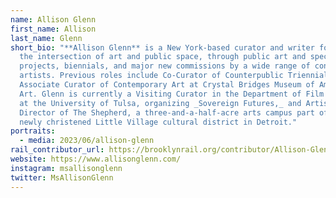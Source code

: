 ```yaml
---
name: Allison Glenn
first_name: Allison
last_name: Glenn
short_bio: "**Allison Glenn** is a New York-based curator and writer focusing on
  the intersection of art and public space, through public art and special
  projects, biennials, and major new commissions by a wide range of contemporary
  artists. Previous roles include Co-Curator of Counterpublic Triennial 2023 and
  Associate Curator of Contemporary Art at Crystal Bridges Museum of American
  Art. Glenn is currently a Visiting Curator in the Department of Film Studies
  at the University of Tulsa, organizing _Sovereign Futures,_ and Artistic
  Director of The Shepherd, a three-and-a-half-acre arts campus part of the
  newly christened Little Village cultural district in Detroit."
portraits:
  - media: 2023/06/allison-glenn
rail_contributor_url: https://brooklynrail.org/contributor/Allison-Glenn
website: https://www.allisonglenn.com/
instagram: msallisonglenn
twitter: MsAllisonGlenn
---
```

